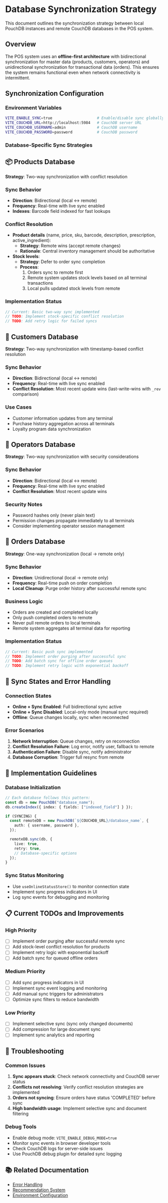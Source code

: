 # Database Synchronization Strategy

This document outlines the synchronization strategy between local PouchDB instances and remote CouchDB databases in the POS system.

## Overview

The POS system uses an **offline-first architecture** with bidirectional synchronization for master data (products, customers, operators) and unidirectional synchronization for transactional data (orders). This ensures the system remains functional even when network connectivity is intermittent.

## Synchronization Configuration

### Environment Variables

```bash
VITE_ENABLE_SYNC=true                    # Enable/disable sync globally
VITE_COUCHDB_URL=http://localhost:5984   # CouchDB server URL
VITE_COUCHDB_USERNAME=admin              # CouchDB username
VITE_COUCHDB_PASSWORD=password           # CouchDB password
```

### Database-Specific Sync Strategies

## 📦 Products Database

**Strategy**: Two-way synchronization with conflict resolution

### Sync Behavior

- **Direction**: Bidirectional (local ↔ remote)
- **Frequency**: Real-time with live sync enabled
- **Indexes**: Barcode field indexed for fast lookups

### Conflict Resolution

- **Product details** (name, price, sku, barcode, description, prescription, active_ingredient):
  - **Strategy**: Remote wins (accept remote changes)
  - **Rationale**: Central inventory management should be authoritative
- **Stock levels**:
  - **Strategy**: Defer to order sync completion
  - **Process**:
    1. Orders sync to remote first
    2. Remote system updates stock levels based on all terminal transactions
    3. Local pulls updated stock levels from remote

### Implementation Status

```typescript
// Current: Basic two-way sync implemented
// TODO: Implement stock-specific conflict resolution
// TODO: Add retry logic for failed syncs
```

## 👥 Customers Database

**Strategy**: Two-way synchronization with timestamp-based conflict resolution

### Sync Behavior

- **Direction**: Bidirectional (local ↔ remote)
- **Frequency**: Real-time with live sync enabled
- **Conflict Resolution**: Most recent update wins (last-write-wins with `_rev` comparison)

### Use Cases

- Customer information updates from any terminal
- Purchase history aggregation across all terminals
- Loyalty program data synchronization

## 👤 Operators Database

**Strategy**: Two-way synchronization with security considerations

### Sync Behavior

- **Direction**: Bidirectional (local ↔ remote)
- **Frequency**: Real-time with live sync enabled
- **Conflict Resolution**: Most recent update wins

### Security Notes

- Password hashes only (never plain text)
- Permission changes propagate immediately to all terminals
- Consider implementing operator session management

## 🧾 Orders Database

**Strategy**: One-way synchronization (local → remote only)

### Sync Behavior

- **Direction**: Unidirectional (local → remote only)
- **Frequency**: Real-time push on order completion
- **Local Cleanup**: Purge order history after successful remote sync

### Business Logic

- Orders are created and completed locally
- Only push completed orders to remote
- Never pull remote orders to local terminals
- Remote system aggregates all terminal data for reporting

### Implementation Status

```typescript
// Current: Basic push sync implemented
// TODO: Implement order purging after successful sync
// TODO: Add batch sync for offline order queues
// TODO: Implement retry logic with exponential backoff
```

## 🔄 Sync States and Error Handling

### Connection States

- **Online + Sync Enabled**: Full bidirectional sync active
- **Online + Sync Disabled**: Local-only mode (manual sync required)
- **Offline**: Queue changes locally, sync when reconnected

### Error Scenarios

1. **Network Interruption**: Queue changes, retry on reconnection
2. **Conflict Resolution Failure**: Log error, notify user, fallback to remote
3. **Authentication Failure**: Disable sync, notify administrator
4. **Database Corruption**: Trigger full resync from remote

## 🚀 Implementation Guidelines

### Database Initialization

```typescript
// Each database follows this pattern:
const db = new PouchDB("database_name");
db.createIndex({ index: { fields: ["indexed_field"] } });

if (SYNCING) {
  const remoteDB = new PouchDB(`${COUCHDB_URL}/database_name`, {
    auth: { username, password },
  });

  remoteDB.sync(db, {
    live: true,
    retry: true,
    // Database-specific options
  });
}
```

### Sync Status Monitoring

- Use `useOnlineStatusStore()` to monitor connection state
- Implement sync progress indicators in UI
- Log sync events for debugging and monitoring

## 📋 Current TODOs and Improvements

### High Priority

- [ ] Implement order purging after successful remote sync
- [ ] Add stock-level conflict resolution for products
- [ ] Implement retry logic with exponential backoff
- [ ] Add batch sync for queued offline orders

### Medium Priority

- [ ] Add sync progress indicators in UI
- [ ] Implement sync event logging and monitoring
- [ ] Add manual sync triggers for administrators
- [ ] Optimize sync filters to reduce bandwidth

### Low Priority

- [ ] Implement selective sync (sync only changed documents)
- [ ] Add compression for large document sync
- [ ] Implement sync analytics and reporting

## 🔧 Troubleshooting

### Common Issues

1. **Sync appears stuck**: Check network connectivity and CouchDB server status
2. **Conflicts not resolving**: Verify conflict resolution strategies are implemented
3. **Orders not syncing**: Ensure orders have status 'COMPLETED' before sync
4. **High bandwidth usage**: Implement selective sync and document filtering

### Debug Tools

- Enable debug mode: `VITE_ENABLE_DEBUG_MODE=true`
- Monitor sync events in browser developer tools
- Check CouchDB logs for server-side issues
- Use PouchDB debug plugin for detailed sync logging

## 📚 Related Documentation

- [Error Handling](./ERROR_HANDLING.md)
- [Recommendation System](./RECOMMENDATION_SYSTEM.md)
- [Environment Configuration](../scripts/validate-env.mjs)
